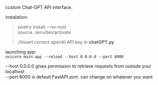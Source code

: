custom Chat-GPT API interface.<br>

instalation:<br>

>poetry install --no-root<br>
>source .venv/bin/activate<br>
>
>//insert correct openAI API key in __chatGPT.py__


launching app:<br>
```uvicorn main:app --reload --host 0.0.0.0 --port 8000```

--host	0.0.0.0 gives permission to retrieve requests from outside your localhost<br>
--port	8000 is default FastAPI port. can change on whatever you want<br>

